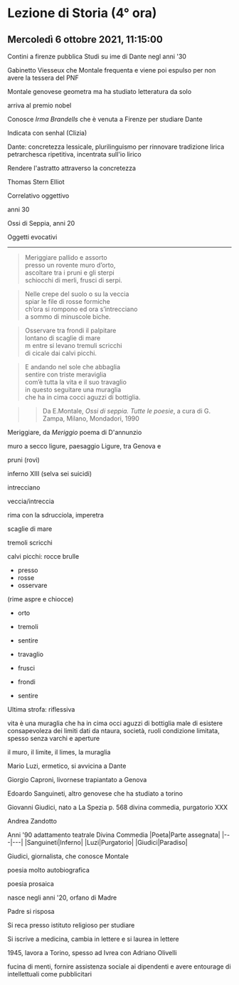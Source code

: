 #  Lezione di Storia (4° ora)
## Mercoledì 6 ottobre 2021, 11:15:00

Contini a firenze pubblica Studi su ime di Dante negl anni '30

Gabinetto Viesseux che Montale frequenta e viene poi espulso per non avere la tessera del PNF

Montale genovese geometra ma ha studiato letteratura da solo

arriva al premio nobel

Conosce _Irma Brandells_ che è venuta a Firenze per studiare Dante

Indicata con senhal (Clizia)

Dante: concretezza lessicale, plurilinguismo per rinnovare tradizione lirica petrarchesca ripetitiva, incentrata sull'io lirico

Rendere l'astratto attraverso la concretezza


Thomas Stern Elliot

Correlativo oggettivo

anni 30


Ossi di Seppia, anni 20

Oggetti evocativi

---
> Meriggiare pallido e assorto  
presso un rovente muro d’orto,  
ascoltare tra i pruni e gli sterpi  
schiocchi di merli, frusci di serpi.  
  
  > Nelle crepe del suolo o su la veccia  
spiar le file di rosse formiche  
ch’ora si rompono ed ora s’intrecciano  
a sommo di minuscole biche.  
  
> Osservare tra frondi il palpitare  
lontano di scaglie di mare  
m entre si levano tremuli scricchi  
di cicale dai calvi picchi.  
  
> E andando nel sole che abbaglia  
sentire con triste meraviglia  
com’è tutta la vita e il suo travaglio  
in questo seguitare una muraglia  
che ha in cima cocci aguzzi di bottiglia.

> > Da E.Montale, _Ossi di seppia. Tutte le poesie_, a cura di G. Zampa, Milano, Mondadori, 1990

Meriggiare, da _Meriggio_ poema di D'annunzio

muro a secco ligure, paesaggio Ligure, tra Genova e 

pruni (rovi)

inferno XIII (selva sei suicidi)


intrecciano

veccia/intreccia

rima con la sdrucciola, imperetra


scaglie di mare

tremoli scricchi

calvi picchi: rocce brulle

* presso 
* rosse
* osservare


(rime aspre e chiocce)


* orto 
* tremoli
* sentire


* travaglio
* frusci
* frondi
* sentire


Ultima strofa: riflessiva

vita è una muraglia che ha in cima occi aguzzi di bottiglia
male di esistere
consapevoleza dei limiti dati da ntaura, società, ruoli
condizione limitata, spesso senza varchi e aperture


il muro, il limite, il limes, la muraglia


Mario Luzi, ermetico, si avvicina a Dante

Giorgio Caproni, livornese trapiantato a Genova


Edoardo Sanguineti, altro genovese che ha studiato a torino

Giovanni Giudici, nato a La Spezia
p. 568 divina commedia, purgatorio XXX

Andrea Zandotto

Anni '90 adattamento teatrale Divina Commedia
|Poeta|Parte assegnata|
|---|---|
|Sanguineti|Inferno|
|Luzi|Purgatorio|
|Giudici|Paradiso|



Giudici, giornalista, che conosce Montale

poesia molto autobiografica

poesia prosaica

nasce negli anni '20, orfano di Madre

Padre si risposa

Si reca presso istituto religioso per studiare

Si iscrive a medicina, cambia in lettere e si laurea in lettere

1945, lavora a Torino, spesso ad Ivrea con Adriano Olivelli

fucina di menti, fornire assistenza sociale ai dipendenti e avere entourage di intellettuali come pubblicitari
<!--stackedit_data:
eyJoaXN0b3J5IjpbMjExNTYwOTgzMCwxNDE2Mjc3NDg2XX0=
-->